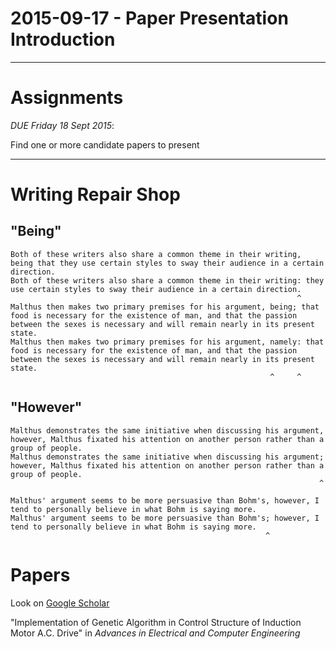 2015-09-17 - Paper Presentation Introduction
============================================

--------------------------------------------------------------------------------

# Assignments

*DUE Friday 18 Sept 2015*:

Find one or more candidate papers to present

--------------------------------------------------------------------------------

# Writing Repair Shop

## "Being"

    Both of these writers also share a common theme in their writing, being that they use certain styles to sway their audience in a certain direction.
    Both of these writers also share a common theme in their writing: they use certain styles to sway their audience in a certain direction.
                                                                    ^
    Malthus then makes two primary premises for his argument, being; that food is necessary for the existence of man, and that the passion between the sexes is necessary and will remain nearly in its present state.
    Malthus then makes two primary premises for his argument, namely: that food is necessary for the existence of man, and that the passion between the sexes is necessary and will remain nearly in its present state.
                                                              ^     ^

## "However"

    Malthus demonstrates the same initiative when discussing his argument, however, Malthus fixated his attention on another person rather than a group of people.
    Malthus demonstrates the same initiative when discussing his argument; however, Malthus fixated his attention on another person rather than a group of people.
                                                                         ^

    Malthus' argument seems to be more persuasive than Bohm's, however, I tend to personally believe in what Bohm is saying more.
    Malthus' argument seems to be more persuasive than Bohm's; however, I tend to personally believe in what Bohm is saying more.
                                                             ^

# Papers

Look on [Google Scholar](https://scholar.google.com)

"Implementation of Genetic Algorithm in Control Structure of Induction Motor
A.C. Drive" in *Advances in Electrical and Computer Engineering*
